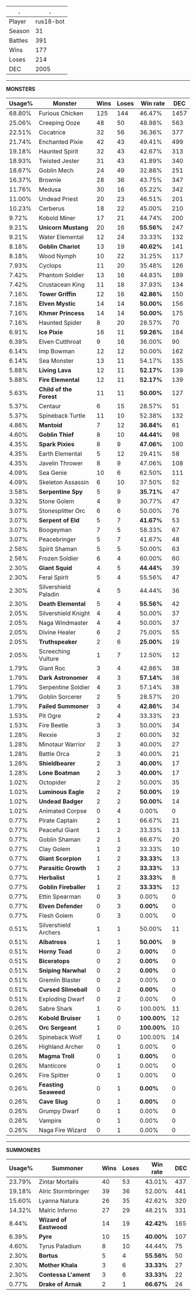 .|.
|-|-
Player|rus18-bot
Season|31
Battles|391
Wins|177
Loses|214
DEC|2005

---
**MONSTERS**

Usage%|Monster|Wins|Loses|Win rate|DEC|
-|-|-|-|-|-|
68.80%|Furious Chicken|125|144|46.47%|1457|
25.06%|Creeping Ooze|48|50|48.98%|563|
22.51%|Cocatrice|32|56|36.36%|377|
21.74%|Enchanted Pixie|42|43|49.41%|499|
19.18%|Haunted Spirit|32|43|42.67%|313|
18.93%|Twisted Jester|31|43|41.89%|340|
18.67%|Goblin Mech|24|49|32.88%|251|
16.37%|Brownie|28|36|43.75%|347|
11.76%|Medusa|30|16|65.22%|342|
11.00%|Undead Priest|20|23|46.51%|201|
10.23%|Cerberus|18|22|45.00%|210|
9.72%|Kobold Miner|17|21|44.74%|200|
9.21%|**Unicorn Mustang**|20|16|**55.56%**|247|
9.21%|Water Elemental|12|24|33.33%|132|
8.18%|**Goblin Chariot**|13|19|**40.62%**|141|
8.18%|Wood Nymph|10|22|31.25%|117|
7.93%|Cyclops|11|20|35.48%|126|
7.42%|Phantom Soldier|13|16|44.83%|189|
7.42%|Crustacean King|11|18|37.93%|134|
7.16%|**Tower Griffin**|12|16|**42.86%**|150|
7.16%|**Elven Mystic**|14|14|**50.00%**|156|
7.16%|**Khmer Princess**|14|14|**50.00%**|175|
7.16%|Haunted Spider|8|20|28.57%|70|
6.91%|**Ice Pixie**|16|11|**59.26%**|184|
6.39%|Elven Cutthroat|9|16|36.00%|90|
6.14%|Imp Bowman|12|12|50.00%|162|
6.14%|Sea Monster|13|11|54.17%|135|
5.88%|**Living Lava**|12|11|**52.17%**|139|
5.88%|**Fire Elemental**|12|11|**52.17%**|139|
5.63%|**Child of the Forest**|11|11|**50.00%**|127|
5.37%|Centaur|6|15|28.57%|51|
5.37%|Spineback Turtle|11|10|52.38%|132|
4.86%|**Mantoid**|7|12|**36.84%**|61|
4.60%|**Goblin Thief**|8|10|**44.44%**|98|
4.35%|**Spark Pixies**|8|9|**47.06%**|100|
4.35%|Earth Elemental|5|12|29.41%|58|
4.35%|Javelin Thrower|8|9|47.06%|108|
4.09%|Sea Genie|10|6|62.50%|111|
4.09%|Skeleton Assassin|6|10|37.50%|52|
3.58%|**Serpentine Spy**|5|9|**35.71%**|47|
3.32%|Stone Golem|4|9|30.77%|47|
3.07%|Stonesplitter Orc|6|6|50.00%|76|
3.07%|**Serpent of Eld**|5|7|**41.67%**|53|
3.07%|Boogeyman|7|5|58.33%|67|
3.07%|Peacebringer|5|7|41.67%|48|
2.56%|Spirit Shaman|5|5|50.00%|63|
2.56%|Frozen Soldier|6|4|60.00%|60|
2.30%|**Giant Squid**|4|5|**44.44%**|39|
2.30%|Feral Spirit|5|4|55.56%|47|
2.30%|Silvershield Paladin|4|5|44.44%|36|
2.30%|**Death Elemental**|5|4|**55.56%**|42|
2.05%|Silvershield Knight|4|4|50.00%|37|
2.05%|Naga Windmaster|4|4|50.00%|37|
2.05%|Divine Healer|6|2|75.00%|55|
2.05%|**Truthspeaker**|2|6|**25.00%**|19|
2.05%|Screeching Vulture|1|7|12.50%|12|
1.79%|Giant Roc|3|4|42.86%|38|
1.79%|**Dark Astronomer**|4|3|**57.14%**|38|
1.79%|Serpentine Soldier|4|3|57.14%|38|
1.79%|Goblin Sorcerer|2|5|28.57%|20|
1.79%|**Failed Summoner**|3|4|**42.86%**|34|
1.53%|Pit Ogre|2|4|33.33%|23|
1.53%|Fire Beetle|3|3|50.00%|34|
1.28%|Rexxie|3|2|60.00%|32|
1.28%|Minotaur Warrior|2|3|40.00%|27|
1.28%|Battle Orca|2|3|40.00%|21|
1.28%|**Shieldbearer**|2|3|**40.00%**|17|
1.28%|**Lone Boatman**|2|3|**40.00%**|17|
1.02%|Octopider|2|2|50.00%|35|
1.02%|**Luminous Eagle**|2|2|**50.00%**|19|
1.02%|**Undead Badger**|2|2|**50.00%**|14|
1.02%|Animated Corpse|0|4|0.00%|0|
0.77%|Pirate Captain|2|1|66.67%|21|
0.77%|Peaceful Giant|1|2|33.33%|13|
0.77%|Goblin Shaman|2|1|66.67%|20|
0.77%|Clay Golem|1|2|33.33%|10|
0.77%|**Giant Scorpion**|1|2|**33.33%**|13|
0.77%|**Parasitic Growth**|1|2|**33.33%**|13|
0.77%|**Herbalist**|1|2|**33.33%**|8|
0.77%|**Goblin Fireballer**|1|2|**33.33%**|12|
0.77%|Ettin Spearman|0|3|0.00%|0|
0.77%|**Elven Defender**|0|3|**0.00%**|0|
0.77%|Flesh Golem|0|3|0.00%|0|
0.51%|Silvershield Archers|1|1|50.00%|11|
0.51%|**Albatross**|1|1|**50.00%**|9|
0.51%|**Horny Toad**|0|2|**0.00%**|0|
0.51%|**Biceratops**|0|2|**0.00%**|0|
0.51%|**Sniping Narwhal**|0|2|**0.00%**|0|
0.51%|Gremlin Blaster|0|2|0.00%|0|
0.51%|**Cursed Slimeball**|0|2|**0.00%**|0|
0.51%|Exploding Dwarf|0|2|0.00%|0|
0.26%|Sabre Shark|1|0|100.00%|11|
0.26%|**Kobold Bruiser**|1|0|**100.00%**|12|
0.26%|**Orc Sergeant**|1|0|**100.00%**|10|
0.26%|Spineback Wolf|1|0|100.00%|14|
0.26%|Highland Archer|0|1|0.00%|0|
0.26%|**Magma Troll**|0|1|**0.00%**|0|
0.26%|Manticore|0|1|0.00%|0|
0.26%|Fire Spitter|0|1|0.00%|0|
0.26%|**Feasting Seaweed**|0|1|**0.00%**|0|
0.26%|**Cave Slug**|0|1|**0.00%**|0|
0.26%|Grumpy Dwarf|0|1|0.00%|0|
0.26%|Vampire|0|1|0.00%|0|
0.26%|Naga Fire Wizard|0|1|0.00%|0|

---
**SUMMONERS**

Usage%|Summoner|Wins|Loses|Win rate|DEC|
-|-|-|-|-|-|
23.79%|Zintar Mortalis|40|53|43.01%|437|
19.18%|Alric Stormbringer|39|36|52.00%|441|
15.60%|Lyanna Natura|26|35|42.62%|320|
14.32%|Malric Inferno|27|29|48.21%|331|
8.44%|**Wizard of Eastwood**|14|19|**42.42%**|165|
6.39%|**Pyre**|10|15|**40.00%**|107|
4.60%|Tyrus Paladium|8|10|44.44%|75|
2.30%|**Bortus**|5|4|**55.56%**|50|
2.30%|**Mother Khala**|3|6|**33.33%**|27|
2.30%|**Contessa L'ament**|3|6|**33.33%**|22|
0.77%|**Drake of Arnak**|2|1|**66.67%**|24|

